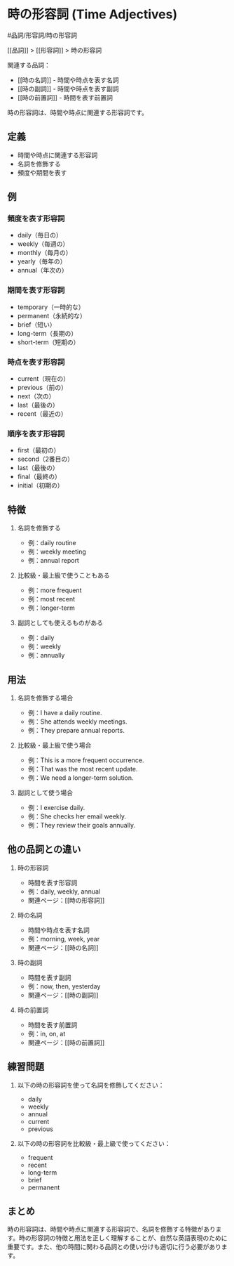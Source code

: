 # 時の形容詞 (Time Adjectives)

#品詞/形容詞/時の形容詞

[[品詞]] > [[形容詞]] > 時の形容詞

関連する品詞：
- [[時の名詞]] - 時間や時点を表す名詞
- [[時の副詞]] - 時間や時点を表す副詞
- [[時の前置詞]] - 時間を表す前置詞

時の形容詞は、時間や時点に関連する形容詞です。

## 定義
- 時間や時点に関連する形容詞
- 名詞を修飾する
- 頻度や期間を表す

## 例
### 頻度を表す形容詞
- daily（毎日の）
- weekly（毎週の）
- monthly（毎月の）
- yearly（毎年の）
- annual（年次の）

### 期間を表す形容詞
- temporary（一時的な）
- permanent（永続的な）
- brief（短い）
- long-term（長期の）
- short-term（短期の）

### 時点を表す形容詞
- current（現在の）
- previous（前の）
- next（次の）
- last（最後の）
- recent（最近の）

### 順序を表す形容詞
- first（最初の）
- second（2番目の）
- last（最後の）
- final（最終の）
- initial（初期の）

## 特徴
1. 名詞を修飾する
   - 例：daily routine
   - 例：weekly meeting
   - 例：annual report

2. 比較級・最上級で使うこともある
   - 例：more frequent
   - 例：most recent
   - 例：longer-term

3. 副詞としても使えるものがある
   - 例：daily
   - 例：weekly
   - 例：annually

## 用法
1. 名詞を修飾する場合
   - 例：I have a daily routine.
   - 例：She attends weekly meetings.
   - 例：They prepare annual reports.

2. 比較級・最上級で使う場合
   - 例：This is a more frequent occurrence.
   - 例：That was the most recent update.
   - 例：We need a longer-term solution.

3. 副詞として使う場合
   - 例：I exercise daily.
   - 例：She checks her email weekly.
   - 例：They review their goals annually.

## 他の品詞との違い
1. 時の形容詞
   - 時間を表す形容詞
   - 例：daily, weekly, annual
   - 関連ページ：[[時の形容詞]]

2. 時の名詞
   - 時間や時点を表す名詞
   - 例：morning, week, year
   - 関連ページ：[[時の名詞]]

3. 時の副詞
   - 時間を表す副詞
   - 例：now, then, yesterday
   - 関連ページ：[[時の副詞]]

4. 時の前置詞
   - 時間を表す前置詞
   - 例：in, on, at
   - 関連ページ：[[時の前置詞]]

## 練習問題
1. 以下の時の形容詞を使って名詞を修飾してください：
   - daily
   - weekly
   - annual
   - current
   - previous

2. 以下の時の形容詞を比較級・最上級で使ってください：
   - frequent
   - recent
   - long-term
   - brief
   - permanent

## まとめ
時の形容詞は、時間や時点に関連する形容詞で、名詞を修飾する特徴があります。時の形容詞の特徴と用法を正しく理解することが、自然な英語表現のために重要です。また、他の時間に関わる品詞との使い分けも適切に行う必要があります。 